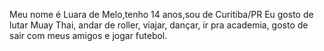 Meu nome é Luara de Melo,tenho 14 anos,sou de Curitiba/PR 
Eu gosto de lutar Muay Thai, andar de roller, viajar, dançar, ir pra academia, gosto de sair com meus amigos e jogar futebol.
